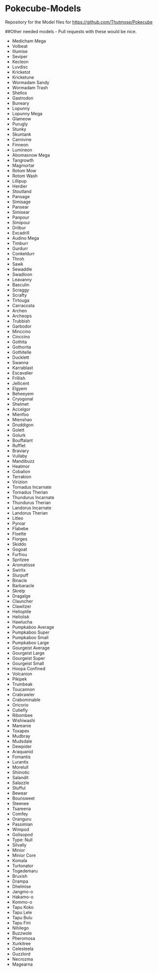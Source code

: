 # Pokecube-Models
Repository for the Model files for https://github.com/Thutmose/Pokecube

##Other needed models - Pull requests with these would be nice.

-   Medicham Mega
-   Volbeat
-   Illumise
-   Seviper
-   Kecleon
-   Luvdisc
-   Kricketot
-   Kricketune
-   Wormadam Sandy
-   Wormadam Trash
-   Shellos
-   Gastrodon
-   Buneary
-   Lopunny
-   Lopunny Mega
-   Glameow
-   Purugly
-   Stunky
-   Skuntank
-   Carnivine
-   Finneon
-   Lumineon
-   Abomasnow Mega
-   Tangrowth
-   Magmortar
-   Rotom Mow
-   Rotom Wash
-   Lillipup
-   Herdier
-   Stoutland
-   Pansage
-   Simisage
-   Pansear
-   Simisear
-   Panpour
-   Simipour
-   Drilbur
-   Excadrill
-   Audino Mega
-   Timburr
-   Gurdurr
-   Conkeldurr
-   Throh
-   Sawk
-   Sewaddle
-   Swadloon
-   Leavanny
-   Basculin
-   Scraggy
-   Scrafty
-   Tirtouga
-   Carracosta
-   Archen
-   Archeops
-   Trubbish
-   Garbodor
-   Minccino
-   Cinccino
-   Gothita
-   Gothorita
-   Gothitelle
-   Ducklett
-   Swanna
-   Karrablast
-   Escavalier
-   Frillish
-   Jellicent
-   Elgyem
-   Beheeyem
-   Cryogonal
-   Shelmet
-   Accelgor
-   Mienfoo
-   Mienshao
-   Druddigon
-   Golett
-   Golurk
-   Bouffalant
-   Rufflet
-   Braviary
-   Vullaby
-   Mandibuzz
-   Heatmor
-   Cobalion
-   Terrakion
-   Virizion
-   Tornadus Incarnate
-   Tornadus Therian
-   Thundurus Incarnate
-   Thundurus Therian
-   Landorus Incarnate
-   Landorus Therian
-   Litleo
-   Pyroar
-   Flabebe
-   Floette
-   Florges
-   Skiddo
-   Gogoat
-   Furfrou
-   Spritzee
-   Aromatisse
-   Swirlix
-   Slurpuff
-   Binacle
-   Barbaracle
-   Skrelp
-   Dragalge
-   Clauncher
-   Clawitzer
-   Helioptile
-   Heliolisk
-   Hawlucha
-   Pumpkaboo Average
-   Pumpkaboo Super
-   Pumpkaboo Small
-   Pumpkaboo Large
-   Gourgeist Average
-   Gourgeist Large
-   Gourgeist Super
-   Gourgeist Small
-   Hoopa Confined
-   Volcanion
-   Pikipek
-   Trumbeak
-   Toucannon
-   Crabrawler
-   Crabominable
-   Oricorio
-   Cutiefly
-   Ribombee
-   Wishiwashi
-   Mareanie
-   Toxapex
-   Mudbray
-   Mudsdale
-   Dewpider
-   Araquanid
-   Fomantis
-   Lurantis
-   Morelull
-   Shiinotic
-   Salandit
-   Salazzle
-   Stufful
-   Bewear
-   Bounsweet
-   Steenee
-   Tsareena
-   Comfey
-   Oranguru
-   Passimian
-   Wimpod
-   Golisopod
-   Type: Null
-   Silvally
-   Minior
-   Minior Core
-   Komala
-   Turtonator
-   Togedemaru
-   Bruxish
-   Drampa
-   Dhelmise
-   Jangmo-o
-   Hakamo-o
-   Kommo-o
-   Tapu Koko
-   Tapu Lele
-   Tapu Bulu
-   Tapu Fini
-   Nihilego
-   Buzzwole
-   Pheromosa
-   Xurkitree
-   Celesteela
-   Guzzlord
-   Necrozma
-   Magearna
